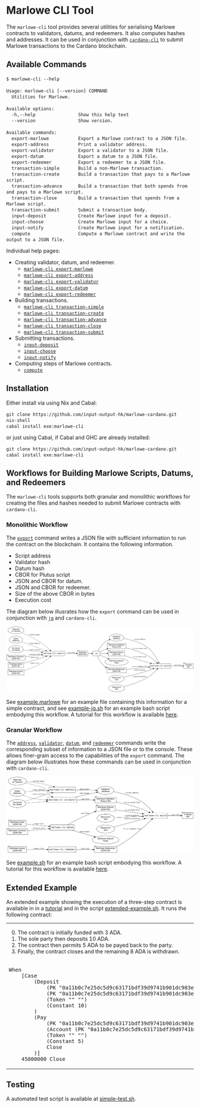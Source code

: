 # Marlowe CLI Tool

The `marlowe-cli` tool provides several utilities for serialising Marlowe contracts to validators, datums, and redeemers. It also computes hashes and addresses. It can be used in conjunction with [`cardano-cli`](https://github.com/input-output-hk/cardano-node/blob/master/cardano-cli/README.md) to submit Marlowe transactions to the Cardano blockchain.


## Available Commands

    $ marlowe-cli --help
    
    Usage: marlowe-cli [--version] COMMAND
      Utilities for Marlowe.
    
    Available options:
      -h,--help                Show this help text
      --version                Show version.
    
    Available commands:
      export-marlowe           Export a Marlowe contract to a JSON file.
      export-address           Print a validator address.
      export-validator         Export a validator to a JSON file.
      export-datum             Export a datum to a JSON file.
      export-redeemer          Export a redeemer to a JSON file.
      transaction-simple       Build a non-Marlowe transaction.
      transaction-create       Build a transaction that pays to a Marlowe script.
      transaction-advance      Build a transaction that both spends from and pays to a Marlowe script.
      transaction-close        Build a transaction that spends from a Marlowe script.
      transaction-submit       Submit a transaction body.
      input-deposit            Create Marlowe input for a deposit.
      input-choose             Create Marlowe input for a choice.
      input-notify             Create Marlowe input for a notification.
      compute                  Compute a Marlowe contract and write the output to a JSON file.

Individual help pages:

*   Creating validator, datum, and redeemer.
    *   [`marlowe-cli export-marlowe`](export-marlowe.md)
    *   [`marlowe-cli export-address`](export-address.md)
    *   [`marlowe-cli export-validator`](export-validator.md)
    *   [`marlowe-cli export-datum`](export-datum.md)
    *   [`marlowe-cli export-redeemer`](export-redeemer.md)
*   Building transactions.
    *   [`marlowe-cli transaction-simple`](transaction-simple.md)
    *   [`marlowe-cli transaction-create`](transaction-create.md)
    *   [`marlowe-cli transaction-advance`](transaction-advance.md)
    *   [`marlowe-cli transaction-close`](transaction-close.md)
    *   [`marlowe-cli transaction-submit`](transaction-submit.md)
*   Submitting transactions.
    *   [`input-deposit`](input-deposit.md)
    *   [`input-choose`](input-choose.md)
    *   [`input-notify`](input-notify.md)
*   Computing steps of Marlowe contracts.
    *   [`compute`](compute.md)


## Installation

Either install via using Nix and Cabal:

    git clone https://github.com/input-output-hk/marlowe-cardano.git
    nix-shell
    cabal install exe:marlowe-cli

or just using Cabal, if Cabal and GHC are already installed:

    git clone https://github.com/input-output-hk/marlowe-cardano.git
    cabal install exe:marlowe-cli


## Workflows for Building Marlowe Scripts, Datums, and Redeemers

The `marlowe-cli` tools supports both granular and monolithic workflows for creating the files and hashes needed to submit Marlowe contracts with `cardano-cli`.


### Monolithic Workflow

The [`export`](export.md) command writes a JSON file with sufficient information to run the contract on the blockchain. It contains the following information.

*   Script address
*   Validator hash
*   Datum hash
*   CBOR for Plutus script
*   JSON and CBOR for datum.
*   JSON and CBOR for redeemer.
*   Size of the above CBOR in bytes
*   Execution cost

The diagram below illusrates how the `export` command can be used in conjunction with [`jq`](https://stedolan.github.io/jq/manual/) and `cardano-cli`.

![Marlowe workflow using `marlowe-cli`, `jq`, and `cardano-cli`.](diagrams/workflow-jq.svg)

See [example.marlowe](example.marlowe) for an example file containing this information for a simple contract, and see [example-jq.sh](example-jq.sh) for an example bash script embodying this workflow. A tutorial for this workflow is available [here](tutorial-jq.md).


### Granular Workflow

The [`address`](address.md), [`validator`](validator.md), [`datum`](datum.md), and [`redeemer`](redeemer.md) commands write the corresponding subset of information to a JSON file or to the console. These allows finer-grain access to the capabilities of the `export` command. The diagram below illustrates how these commands can be used in conjunction with `cardano-cli`.

![Marlowe workflow using `marlowe-cli` and `cardano-cli`.](diagrams/workflow.svg)

See [example.sh](example.sh) for an example bash script embodying this workflow. A tutorial for this workflow is available [here](tutorial.md).


## Extended Example

An extended example showing the execution of a three-step contract is available in in a [tutorial](extended-tutorial.md) and in the script [extended-example.sh](extended-example.sh). It runs the following contract:

<table>
<tr>
<td>
<ol>
<li value="0">The contract is initially funded with 3 ADA.
<li value="1">The sole party then deposits 10 ADA.
<li value="2">The contract then permits 5 ADA to be payed back to the party.
<li value="3">Finally, the contract closes and the remaining 8 ADA is withdrawn.
</ol>
<td>
<td rowspan="2">
<img alt="A Three-Step Marlowe Contract" src="extended-example.png"/>
</td>
</tr>
<tr>
<td>
<pre>
When
    [Case
        (Deposit
            (PK "0a11b0c7e25dc5d9c63171bdf39d9741b901dc903e12b4e162348e07")
            (PK "0a11b0c7e25dc5d9c63171bdf39d9741b901dc903e12b4e162348e07")
            (Token "" "")
            (Constant 10)
        )
        (Pay
            (PK "0a11b0c7e25dc5d9c63171bdf39d9741b901dc903e12b4e162348e07")
            (Account (PK "0a11b0c7e25dc5d9c63171bdf39d9741b901dc903e12b4e162348e07"))
            (Token "" "")
            (Constant 5)
            Close
        )]
    45000000 Close
</pre>
</td>
</tr>
</table>


## Testing

A automated test script is available at [simple-test.sh](simple-test.sh).
